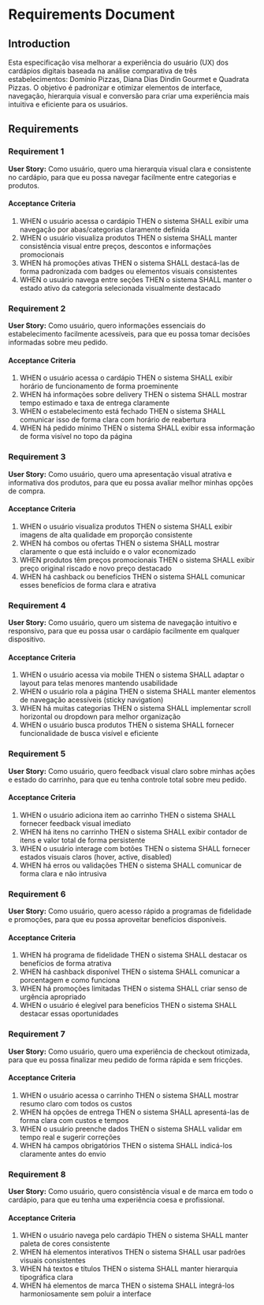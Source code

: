# Requirements Document

## Introduction

Esta especificação visa melhorar a experiência do usuário (UX) dos cardápios digitais baseada na análise comparativa de três estabelecimentos: Domínio Pizzas, Diana Dias Dindin Gourmet e Quadrata Pizzas. O objetivo é padronizar e otimizar elementos de interface, navegação, hierarquia visual e conversão para criar uma experiência mais intuitiva e eficiente para os usuários.

## Requirements

### Requirement 1

**User Story:** Como usuário, quero uma hierarquia visual clara e consistente no cardápio, para que eu possa navegar facilmente entre categorias e produtos.

#### Acceptance Criteria

1. WHEN o usuário acessa o cardápio THEN o sistema SHALL exibir uma navegação por abas/categorias claramente definida
2. WHEN o usuário visualiza produtos THEN o sistema SHALL manter consistência visual entre preços, descontos e informações promocionais
3. WHEN há promoções ativas THEN o sistema SHALL destacá-las de forma padronizada com badges ou elementos visuais consistentes
4. WHEN o usuário navega entre seções THEN o sistema SHALL manter o estado ativo da categoria selecionada visualmente destacado

### Requirement 2

**User Story:** Como usuário, quero informações essenciais do estabelecimento facilmente acessíveis, para que eu possa tomar decisões informadas sobre meu pedido.

#### Acceptance Criteria

1. WHEN o usuário acessa o cardápio THEN o sistema SHALL exibir horário de funcionamento de forma proeminente
2. WHEN há informações sobre delivery THEN o sistema SHALL mostrar tempo estimado e taxa de entrega claramente
3. WHEN o estabelecimento está fechado THEN o sistema SHALL comunicar isso de forma clara com horário de reabertura
4. WHEN há pedido mínimo THEN o sistema SHALL exibir essa informação de forma visível no topo da página

### Requirement 3

**User Story:** Como usuário, quero uma apresentação visual atrativa e informativa dos produtos, para que eu possa avaliar melhor minhas opções de compra.

#### Acceptance Criteria

1. WHEN o usuário visualiza produtos THEN o sistema SHALL exibir imagens de alta qualidade em proporção consistente
2. WHEN há combos ou ofertas THEN o sistema SHALL mostrar claramente o que está incluído e o valor economizado
3. WHEN produtos têm preços promocionais THEN o sistema SHALL exibir preço original riscado e novo preço destacado
4. WHEN há cashback ou benefícios THEN o sistema SHALL comunicar esses benefícios de forma clara e atrativa

### Requirement 4

**User Story:** Como usuário, quero um sistema de navegação intuitivo e responsivo, para que eu possa usar o cardápio facilmente em qualquer dispositivo.

#### Acceptance Criteria

1. WHEN o usuário acessa via mobile THEN o sistema SHALL adaptar o layout para telas menores mantendo usabilidade
2. WHEN o usuário rola a página THEN o sistema SHALL manter elementos de navegação acessíveis (sticky navigation)
3. WHEN há muitas categorias THEN o sistema SHALL implementar scroll horizontal ou dropdown para melhor organização
4. WHEN o usuário busca produtos THEN o sistema SHALL fornecer funcionalidade de busca visível e eficiente

### Requirement 5

**User Story:** Como usuário, quero feedback visual claro sobre minhas ações e estado do carrinho, para que eu tenha controle total sobre meu pedido.

#### Acceptance Criteria

1. WHEN o usuário adiciona item ao carrinho THEN o sistema SHALL fornecer feedback visual imediato
2. WHEN há itens no carrinho THEN o sistema SHALL exibir contador de itens e valor total de forma persistente
3. WHEN o usuário interage com botões THEN o sistema SHALL fornecer estados visuais claros (hover, active, disabled)
4. WHEN há erros ou validações THEN o sistema SHALL comunicar de forma clara e não intrusiva

### Requirement 6

**User Story:** Como usuário, quero acesso rápido a programas de fidelidade e promoções, para que eu possa aproveitar benefícios disponíveis.

#### Acceptance Criteria

1. WHEN há programa de fidelidade THEN o sistema SHALL destacar os benefícios de forma atrativa
2. WHEN há cashback disponível THEN o sistema SHALL comunicar a porcentagem e como funciona
3. WHEN há promoções limitadas THEN o sistema SHALL criar senso de urgência apropriado
4. WHEN o usuário é elegível para benefícios THEN o sistema SHALL destacar essas oportunidades

### Requirement 7

**User Story:** Como usuário, quero uma experiência de checkout otimizada, para que eu possa finalizar meu pedido de forma rápida e sem fricções.

#### Acceptance Criteria

1. WHEN o usuário acessa o carrinho THEN o sistema SHALL mostrar resumo claro com todos os custos
2. WHEN há opções de entrega THEN o sistema SHALL apresentá-las de forma clara com custos e tempos
3. WHEN o usuário preenche dados THEN o sistema SHALL validar em tempo real e sugerir correções
4. WHEN há campos obrigatórios THEN o sistema SHALL indicá-los claramente antes do envio

### Requirement 8

**User Story:** Como usuário, quero consistência visual e de marca em todo o cardápio, para que eu tenha uma experiência coesa e profissional.

#### Acceptance Criteria

1. WHEN o usuário navega pelo cardápio THEN o sistema SHALL manter paleta de cores consistente
2. WHEN há elementos interativos THEN o sistema SHALL usar padrões visuais consistentes
3. WHEN há textos e títulos THEN o sistema SHALL manter hierarquia tipográfica clara
4. WHEN há elementos de marca THEN o sistema SHALL integrá-los harmoniosamente sem poluir a interface